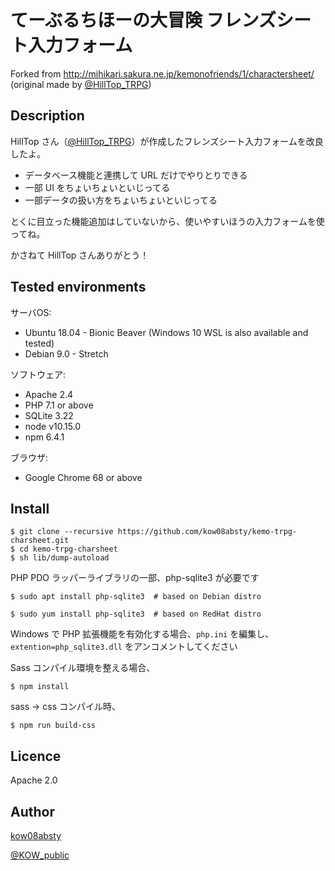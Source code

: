 てーぶるちほーの大冒険 フレンズシート入力フォーム
====

Forked from http://mihikari.sakura.ne.jp/kemonofriends/1/charactersheet/
(original made by [@HillTop_TRPG](https://twitter.com/HillTop_TRPG))

## Description

HillTop さん（[@HillTop_TRPG](https://twitter.com/HillTop_TRPG)）が作成したフレンズシート入力フォームを改良したよ。

+ データベース機能と連携して URL だけでやりとりできる
+ 一部 UI をちょいちょいといじってる
+ 一部データの扱い方をちょいちょいといじってる

とくに目立った機能追加はしていないから、使いやすいほうの入力フォームを使ってね。

かさねて HillTop さんありがとう！

## Tested environments

サーバOS:

+ Ubuntu 18.04 - Bionic Beaver (Windows 10 WSL is also available and tested)
+ Debian 9.0 - Stretch

ソフトウェア:

+ Apache 2.4
+ PHP 7.1 or above
+ SQLite 3.22
+ node v10.15.0
+ npm 6.4.1

ブラウザ:

+ Google Chrome 68 or above

## Install

```
$ git clone --recursive https://github.com/kow08absty/kemo-trpg-charsheet.git
$ cd kemo-trpg-charsheet
$ sh lib/dump-autoload
```

PHP PDO ラッパーライブラリの一部、php-sqlite3 が必要です

```
$ sudo apt install php-sqlite3  # based on Debian distro

$ sudo yum install php-sqlite3  # based on RedHat distro
```

Windows で PHP 拡張機能を有効化する場合、```php.ini``` を編集し、```extention=php_sqlite3.dll``` をアンコメントしてください

Sass コンパイル環境を整える場合、

```
$ npm install
```

sass -> css コンパイル時、

```
$ npm run build-css
```

## Licence

Apache 2.0

## Author

[kow08absty](https://github.com/kow08absty)

[@KOW_public](https://twitter.com/KOW_public)

